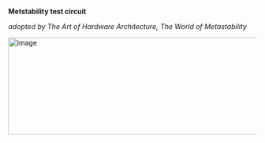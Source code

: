 **Metstability test circuit**

*adopted by  The Art of Hardware Architecture, The World of Metastability*

<img width="553" height="198" alt="image" src="https://github.com/user-attachments/assets/0e583db3-65e1-40f7-b46c-3752ceb9d580" />
